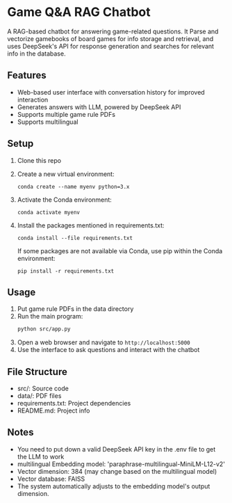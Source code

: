 # Game Q&A RAG Chatbot

A RAG-based chatbot for answering game-related questions. It Parse and vectorize gamebooks of board games for info storage and retrieval, and uses DeepSeek's API for response generation and searches for relevant info in the database.

## Features
- Web-based user interface with conversation history for improved interaction
- Generates answers with LLM, powered by DeepSeek API
- Supports multiple game rule PDFs
- Supports multilingual


## Setup

1. Clone this repo
1. Create a new virtual environment:
   ```
   conda create --name myenv python=3.x
   ```
4. Activate the Conda environment:
   ```
   conda activate myenv
   ```

5. Install the packages mentioned in requirements.txt:
   ```
   conda install --file requirements.txt
   ```
   
   If some packages are not available via Conda, use pip within the Conda environment:
   ```
   pip install -r requirements.txt
## Usage

1. Put game rule PDFs in the data directory
2. Run the main program:
   ```bash
   python src/app.py   
3. Open a web browser and navigate to `http://localhost:5000`
4. Use the interface to ask questions and interact with the chatbot


## File Structure

- src/: Source code
- data/: PDF files
- requirements.txt: Project dependencies
- README.md: Project info

## Notes
- You need to put down a valid DeepSeek API key in the .env file to get the LLM to work
- multilingual Embedding model: 'paraphrase-multilingual-MiniLM-L12-v2' 
- Vector dimension: 384 (may change based on the multilingual model)
- Vector database: FAISS
- The system automatically adjusts to the embedding model's output dimension.

